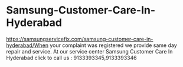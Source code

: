 # Samsung-Customer-Care-In-Hyderabad
https://samsungservicefix.com/samsung-customer-care-in-hyderabad/When your complaint was registered we provide same day repair and service. At our service center Samsung Customer Care In Hyderabad  click to call us : 9133393345,9133393346 
